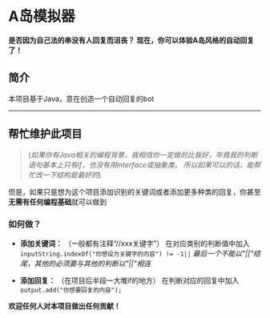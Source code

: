 # A岛模拟器
****是否因为自己法的串没有人回复而沮丧？****
**现在，你可以体验A岛风格的自动回复了！**

## 简介


本项目基于Java，意在创造一个自动回复的bot


---
## 帮忙维护此项目
>(*如果你有Java相关的编程背景，我相信你一定做的比我好，毕竟我的判断语句基本上只有if，也没有用interface或抽象类。
所以如果可以的话，能帮忙改一下结构是最好的*)

但是，如果只是想为这个项目添加识别的关键词或者添加更多种类的回复，你甚至**无需有任何编程基础**就可以做到
### 如何做？
+ **添加关键词：**
（一般都有注释“//xxx关键字”）
在对应类别的判断值中加入
`inputString.indexOf("你想设为关键字的内容") != -1||`  *最后一个不能以"||"结尾，其他的必须要与其他的判断以"||"相连*

+ **添加回复：**
（在项目后半段一大堆if的地方）
在判断对应的回复中加入
`output.add("你想要回复的内容");`

**欢迎任何人对本项目做出任何贡献！**
